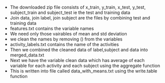 * The downloaded zip file consists of  x_train, y_train, x_test, y_test, subject_train and subject_test ie the test and training data
* Join data, join label, join subject are the files by combining test and training data
* features.txt contains the variable names
* We need only those vairables of mean and std deviation 
* we clean the names by removing () from the variables
* activity_labels.txt contains the name of the activities
* Then we combined the cleaned data of label,subject and data into merged_data.txt
* Next we have the variable clean data which has average of each variable for each activity and each subject using the aggregate function
* This is written into file called data_with_means.txt using the write.table function
